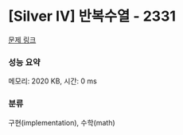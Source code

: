 # [Silver IV] 반복수열 - 2331 

[문제 링크](https://www.acmicpc.net/problem/2331) 

### 성능 요약

메모리: 2020 KB, 시간: 0 ms

### 분류

구현(implementation), 수학(math)

